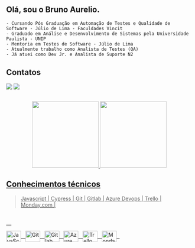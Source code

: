   ## Olá, sou o Bruno Aurelio.
  
    - Cursando Pós Graduação em Automação de Testes e Qualidade de Software - Júlio de Lima - Faculdades Vincit
    - Graduado em Análise e Desenvolvimento de Sistemas pela Universidade Paulista - UNIP
    - Mentoria em Testes de Software - Júlio de Lima
    - Atualmente trabalho como Analista de Testes (QA)
    - Já atuei como Dev Jr. e Analista de Suporte N2
    
   ## Contatos
   
   <a href = "mailto:baurelio.rodrigues@gmail.com"><img src="https://img.shields.io/badge/-Gmail-%23333?style=for-the-badge&logo=gmail&logoColor=white" target="_blank"></a>
  <a href="https://www.linkedin.com/in/brunoaurelio" target="_blank"><img src="https://img.shields.io/badge/-LinkedIn-%230077B5?style=for-the-badge&logo=linkedin&logoColor=white" target="_blank"></a>  

  ## 
  
  <div align="center">
  <a href="https://github.com/brunoaurelio89">
  <img height="180em" src="https://github-readme-stats.vercel.app/api?username=brunoaurelio89&show_icons=true&theme=onedark&include_all_commits=true&count_private=true"/>
  <img height="180em" src="https://github-readme-stats.vercel.app/api/top-langs/?username=brunoaurelio89&layout=compact&langs_count=7&theme=onedark"/>
 </div>
  
  ## Conhecimentos técnicos

  > Javascript | Cypress | Git | Gitlab | Azure Devops | Trello | Monday.com |  
<div style="display: inline_block"><br>
  &emsp;

  <img align="center" alt="JavaScript" height="30" width="40" src="https://www.vectorlogo.zone/logos/javascript/javascript-icon.svg"/> &#160;
  <img align="center" alt="Git" height="30" width="40" src="https://www.vectorlogo.zone/logos/git-scm/git-scm-icon.svg"> &#160;
  <img align="center" alt="Gitlab" height="30" width="40" src="https://www.vectorlogo.zone/logos/gitlab/gitlab-tile.svg"/> &#160;
  <img align="center" alt="Azure" height="30" width="40" src="https://www.vectorlogo.zone/logos/microsoft_azure/microsoft_azure-icon.svg"/> &#160;
  <img align="center" alt="Trello" height="30" width="40" src="https://www.vectorlogo.zone/logos/trello/trello-icon.svg"/> &#160;
  <img align="center" alt="Monday" height="30" width="40" src="https://www.vectorlogo.zone/logos/monday/monday-ar21.svg"/> &#160;
  
  
  
</div>
  
 
  
  

